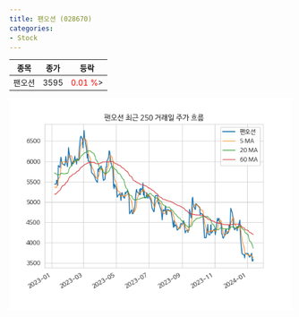 ```yaml
---
title: 팬오션 (028670)
categories:
- Stock
---
```


|종목|종가|등락|
|----|----|----|
|팬오션|3595|<span style="color: red">0.01 %</span>>|

<!-- more -->

![028670](/assets/images/stock/028670.png)